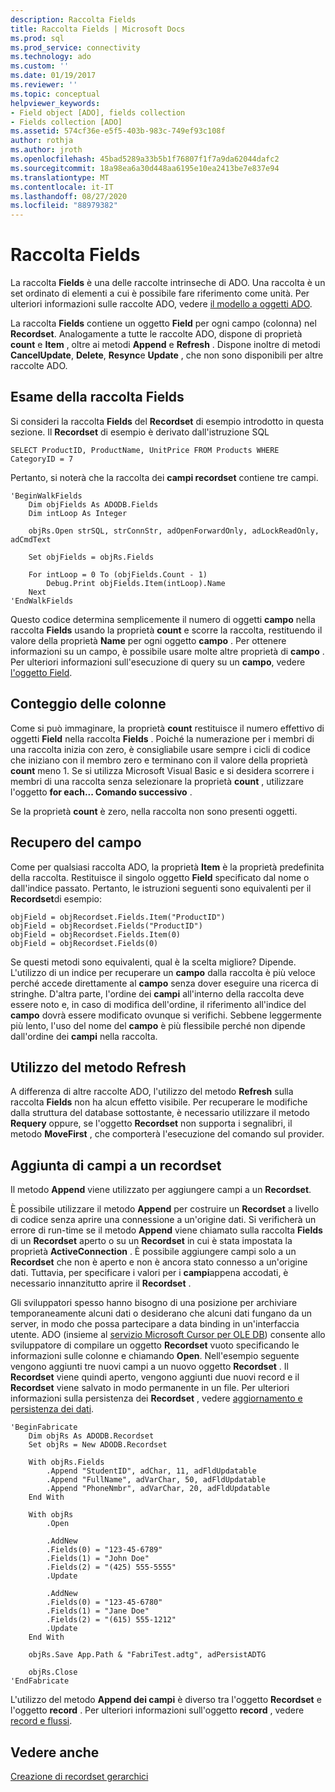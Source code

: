```yaml
---
description: Raccolta Fields
title: Raccolta Fields | Microsoft Docs
ms.prod: sql
ms.prod_service: connectivity
ms.technology: ado
ms.custom: ''
ms.date: 01/19/2017
ms.reviewer: ''
ms.topic: conceptual
helpviewer_keywords:
- Field object [ADO], fields collection
- Fields collection [ADO]
ms.assetid: 574cf36e-e5f5-403b-983c-749ef93c108f
author: rothja
ms.author: jroth
ms.openlocfilehash: 45bad5289a33b5b1f76807f1f7a9da62044dafc2
ms.sourcegitcommit: 18a98ea6a30d448aa6195e10ea2413be7e837e94
ms.translationtype: MT
ms.contentlocale: it-IT
ms.lasthandoff: 08/27/2020
ms.locfileid: "88979382"
---
```

# <a name="the-fields-collection"></a>Raccolta Fields
La raccolta **Fields** è una delle raccolte intrinseche di ADO. Una raccolta è un set ordinato di elementi a cui è possibile fare riferimento come unità. Per ulteriori informazioni sulle raccolte ADO, vedere [il modello a oggetti ADO](../../../ado/guide/data/ado-objects-and-collections.md).  
  
 La raccolta **Fields** contiene un oggetto **Field** per ogni campo (colonna) nel **Recordset**. Analogamente a tutte le raccolte ADO, dispone di proprietà **count** e **Item** , oltre ai metodi **Append** e **Refresh** . Dispone inoltre di metodi **CancelUpdate**, **Delete**, **Resync**e **Update** , che non sono disponibili per altre raccolte ADO.  
  
## <a name="examining-the-fields-collection"></a>Esame della raccolta Fields  
 Si consideri la raccolta **Fields** del **Recordset** di esempio introdotto in questa sezione. Il **Recordset** di esempio è derivato dall'istruzione SQL  
  
```  
SELECT ProductID, ProductName, UnitPrice FROM Products WHERE CategoryID = 7  
```  
  
 Pertanto, si noterà che la raccolta dei **campi recordset** contiene tre campi.  
  
```  
'BeginWalkFields  
    Dim objFields As ADODB.Fields  
    Dim intLoop As Integer  
  
    objRs.Open strSQL, strConnStr, adOpenForwardOnly, adLockReadOnly, adCmdText  
  
    Set objFields = objRs.Fields  
  
    For intLoop = 0 To (objFields.Count - 1)  
        Debug.Print objFields.Item(intLoop).Name  
    Next  
'EndWalkFields  
```  
  
 Questo codice determina semplicemente il numero di oggetti **campo** nella raccolta **Fields** usando la proprietà **count** e scorre la raccolta, restituendo il valore della proprietà **Name** per ogni oggetto **campo** . Per ottenere informazioni su un campo, è possibile usare molte altre proprietà di **campo** . Per ulteriori informazioni sull'esecuzione di query su un **campo**, vedere [l'oggetto Field](../../../ado/guide/data/the-field-object.md).  
  
## <a name="counting-columns"></a>Conteggio delle colonne  
 Come si può immaginare, la proprietà **count** restituisce il numero effettivo di oggetti **Field** nella raccolta **Fields** . Poiché la numerazione per i membri di una raccolta inizia con zero, è consigliabile usare sempre i cicli di codice che iniziano con il membro zero e terminano con il valore della proprietà **count** meno 1. Se si utilizza Microsoft Visual Basic e si desidera scorrere i membri di una raccolta senza selezionare la proprietà **count** , utilizzare l'oggetto **for each... Comando successivo** .  
  
 Se la proprietà **count** è zero, nella raccolta non sono presenti oggetti.  
  
## <a name="getting-to-the-field"></a>Recupero del campo  
 Come per qualsiasi raccolta ADO, la proprietà **Item** è la proprietà predefinita della raccolta. Restituisce il singolo oggetto **Field** specificato dal nome o dall'indice passato. Pertanto, le istruzioni seguenti sono equivalenti per il **Recordset**di esempio:  
  
```  
objField = objRecordset.Fields.Item("ProductID")  
objField = objRecordset.Fields("ProductID")  
objField = objRecordset.Fields.Item(0)  
objField = objRecordset.Fields(0)  
```  
  
 Se questi metodi sono equivalenti, qual è la scelta migliore? Dipende. L'utilizzo di un indice per recuperare un **campo** dalla raccolta è più veloce perché accede direttamente al **campo** senza dover eseguire una ricerca di stringhe. D'altra parte, l'ordine dei **campi** all'interno della raccolta deve essere noto e, in caso di modifica dell'ordine, il riferimento all'indice del **campo** dovrà essere modificato ovunque si verifichi. Sebbene leggermente più lento, l'uso del nome del **campo** è più flessibile perché non dipende dall'ordine dei **campi** nella raccolta.  
  
## <a name="using-the-refresh-method"></a>Utilizzo del metodo Refresh  
 A differenza di altre raccolte ADO, l'utilizzo del metodo **Refresh** sulla raccolta **Fields** non ha alcun effetto visibile. Per recuperare le modifiche dalla struttura del database sottostante, è necessario utilizzare il metodo **Requery** oppure, se l'oggetto **Recordset** non supporta i segnalibri, il metodo **MoveFirst** , che comporterà l'esecuzione del comando sul provider.  
  
## <a name="adding-fields-to-a-recordset"></a>Aggiunta di campi a un recordset  
 Il metodo **Append** viene utilizzato per aggiungere campi a un **Recordset**.  
  
 È possibile utilizzare il metodo **Append** per costruire un **Recordset** a livello di codice senza aprire una connessione a un'origine dati. Si verificherà un errore di run-time se il metodo **Append** viene chiamato sulla raccolta **Fields** di un **Recordset** aperto o su un **Recordset** in cui è stata impostata la proprietà **ActiveConnection** . È possibile aggiungere campi solo a un **Recordset** che non è aperto e non è ancora stato connesso a un'origine dati. Tuttavia, per specificare i valori per i **campi**appena accodati, è necessario innanzitutto aprire il **Recordset** .  
  
 Gli sviluppatori spesso hanno bisogno di una posizione per archiviare temporaneamente alcuni dati o desiderano che alcuni dati fungano da un server, in modo che possa partecipare a data binding in un'interfaccia utente. ADO (insieme al [servizio Microsoft Cursor per OLE DB](../../../ado/guide/appendixes/microsoft-cursor-service-for-ole-db-ado-service-component.md)) consente allo sviluppatore di compilare un oggetto **Recordset** vuoto specificando le informazioni sulle colonne e chiamando **Open**. Nell'esempio seguente vengono aggiunti tre nuovi campi a un nuovo oggetto **Recordset** . Il **Recordset** viene quindi aperto, vengono aggiunti due nuovi record e il **Recordset** viene salvato in modo permanente in un file. Per ulteriori informazioni sulla persistenza dei **Recordset** , vedere [aggiornamento e persistenza dei dati](../../../ado/guide/data/updating-and-persisting-data.md).  
  
```  
'BeginFabricate  
    Dim objRs As ADODB.Recordset  
    Set objRs = New ADODB.Recordset  
  
    With objRs.Fields  
        .Append "StudentID", adChar, 11, adFldUpdatable  
        .Append "FullName", adVarChar, 50, adFldUpdatable  
        .Append "PhoneNmbr", adVarChar, 20, adFldUpdatable  
    End With  
  
    With objRs  
        .Open  
  
        .AddNew  
        .Fields(0) = "123-45-6789"  
        .Fields(1) = "John Doe"  
        .Fields(2) = "(425) 555-5555"  
        .Update  
  
        .AddNew  
        .Fields(0) = "123-45-6780"  
        .Fields(1) = "Jane Doe"  
        .Fields(2) = "(615) 555-1212"  
        .Update  
    End With  
  
    objRs.Save App.Path & "FabriTest.adtg", adPersistADTG  
  
    objRs.Close  
'EndFabricate  
```  
  
 L'utilizzo del metodo **Append dei campi** è diverso tra l'oggetto **Recordset** e l'oggetto **record** . Per ulteriori informazioni sull'oggetto **record** , vedere [record e flussi](../../../ado/guide/data/records-and-streams.md).  
  
## <a name="see-also"></a>Vedere anche  
 [Creazione di recordset gerarchici](../../../ado/guide/data/fabricating-hierarchical-recordsets.md)
